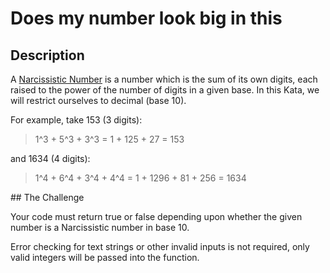 # Does my number look big in this

## Description

A [Narcissistic Number](https://en.wikipedia.org/wiki/Narcissistic_number) is a number which is the sum of its own digits, each raised to the power of the number of digits in a given base. In this Kata, we will restrict ourselves to decimal (base 10).

For example, take 153 (3 digits):

>1^3 + 5^3 + 3^3 = 1 + 125 + 27 = 153

and 1634 (4 digits):
>1^4 + 6^4 + 3^4 + 4^4 = 1 + 1296 + 81 + 256 = 1634

## The Challenge

Your code must return true or false depending upon whether the given number is a Narcissistic number in base 10.

Error checking for text strings or other invalid inputs is not required, only valid integers will be passed into the function.